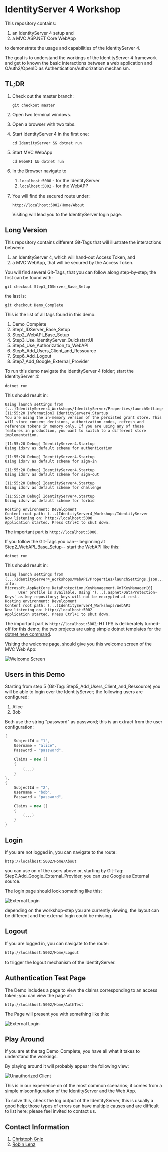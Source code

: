 # IdentityServer 4 Workshop

This repository contains:

1. an IdentityServer 4 setup and
1. a MVC ASP.NET Core WebApp

to demonstrate the usage and capabilities of the IdentityServer 4.

The goal is to understand the workings of the IdentityServer 4 framework and get
to known the basic interactions between a web application and OAuth2/OpenID as
Authentication/Authorization mechanism.

## TL;DR

1. Check out the master branch:

   `git checkout master`

1. Open two terminal windows.
1. Open a browser with two tabs.
1. Start IdentityServer 4 in the first one:

   `cd IdentityServer && dotnet run`

1. Start MVC WebApp

   `cd WebAPI && dotnet run`

1. In the Browser navigate to

   1. `localhost:5000` - for the IdentityServer
   1. `localhost:5002` - for the WebAPP

1. You will find the secured route under:

   `http://localhost:5002/Home/About`

   Visiting will lead you to the IdentityServer login page.

## Long Version

This repository contains different Git-Tags that will illustrate the
interactions between:

1. an IdentityServer 4, which will hand-out Access Token, and
1. a MVC WebApp, that will be secured by the Access Token.

You will find several Git-Tags, that you can follow along step-by-step; the
first can be found with:

`git checkout Step1_IDServer_Base_Setup`

the last is:

`git checkout Demo_Complete`

This is the list of all tags found in this demo:

1. Demo_Complete
1. Step1_IDServer_Base_Setup
1. Step2_WebAPI_Base_Setup
1. Step3_Use_IdentityServer_QuickstartUI
1. Step4_Use_Authorization_to_WebAPI
1. Step5_Add_Users_Client_and_Ressource
1. Step6_Add_Logout
1. Step7_Add_Google_External_Provider

To run this demo navigate the IdentityServer 4 folder; start the
IdentityServer 4:

`dotnet run`

This should result in:

```plain
Using launch settings from (...)IdentityServer4_Workshops/IdentityServer/Properties/launchSettings.json...
[11:55:20 Information] IdentityServer4.Startup
You are using the in-memory version of the persisted grant store. This will store consent decisions, authorization codes, refresh and reference tokens in memory only. If you are using any of those features in production, you want to switch to a different store implementation.

[11:55:20 Debug] IdentityServer4.Startup
Using idsrv as default scheme for authentication

[11:55:20 Debug] IdentityServer4.Startup
Using idsrv as default scheme for sign-in

[11:55:20 Debug] IdentityServer4.Startup
Using idsrv as default scheme for sign-out

[11:55:20 Debug] IdentityServer4.Startup
Using idsrv as default scheme for challenge

[11:55:20 Debug] IdentityServer4.Startup
Using idsrv as default scheme for forbid

Hosting environment: Development
Content root path: (...)IdentityServer4_Workshops/IdentityServer
Now listening on: http://localhost:5000
Application started. Press Ctrl+C to shut down.
```

The important part is `http://localhost:5000`.

If you follow the Git-Tags you can-- beginning at Step2_WebAPI_Base_Setup--
start the WebAPI like this:

`dotnet run`

This should result in:

```
Using launch settings from (...)IdentityServer4_Workshops/WebAPI/Properties/launchSettings.json...
info: Microsoft.AspNetCore.DataProtection.KeyManagement.XmlKeyManager[0]
      User profile is available. Using '(...).aspnet/DataProtection-Keys' as key repository; keys will not be encrypted at rest.
Hosting environment: Development
Content root path: (...)IdentityServer4_Workshops/WebAPI
Now listening on: http://localhost:5002
Application started. Press Ctrl+C to shut down.
```

The important part is `http://localhost:5002`; HTTPS is deliberately turned-off
for this demo; the two projects are using simple dotnet templates for the
[dotnet new command](https://docs.microsoft.com/de-de/dotnet/core/tools/dotnet-new?tabs=netcore21).

Visiting the welcome page, should give you this welcome screen of the MVC Web
App:

![Welcome Screen](images/welcome_web_app.png)

## Users in this Demo

Starting from step 5 (Git-Tag: Step5_Add_Users_Client_and_Ressource) you will
be able to login over the IdentityServer; the following users are configured:

1. Alice
1. Bob

Both use the string "password" as password; this is an extract from the user
configuration:

```cs
{
    SubjectId = "1",
    Username = "alice",
    Password = "password",

    Claims = new []
    {
        (...)
    }
},
{
    SubjectId = "2",
    Username = "bob",
    Password = "password",

    Claims = new []
    {
        (...)
    }
}
```

## Login

If you are not logged in, you can navigate to the route:

`http://localhost:5002/Home/About`

you can use on of the users above or, starting by Git-Tag:
Step7_Add_Google_External_Provider, you can use Google as External source.

The login page should look something like this:

![External Login](images/identityserver_login_page.png)

depending on the workshop-step you are currently viewing, the layout can be
different and the external login could be missing.

## Logout

If you are logged in, you can navigate to the route:

`http://localhost:5002/Home/Logout`

to trigger the logout mechanism of the IdentityServer.

## Authentication Test Page

The Demo includes a page to view the claims corresponding to an access token;
you can view the page at:

`http://localhost:5002/Home/AuthTest`

The Page will present you with something like this:

![External Login](images/external_login_auth_test_page.png)

## Play Around

If you are at the tag Demo_Complete, you have all what it takes to understand the workings.

By playing around it will probably appear the following view:

![Unauthorized Client](images/unauthorized_client.png)

This is in our experience on of the most common scenarios; it comes from a
simple misconfiguration of the IdentityServer and the Web App.

To solve this, check the log output of the IdentityServer, this is usually a
good help; those types of errors can have multiple causes and are difficult to
list here; please feel invited to contact us.

## Contact Information

1. [Christoph Gnip](mailto:Christoph.Gnip@5minds.de)
1. [Robin Lenz](mailto:Robin.Lenz@5minds.de)
